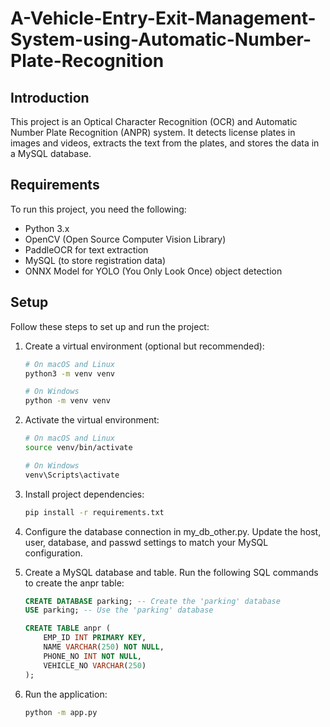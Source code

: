 # A-Vehicle-Entry-Exit-Management-System-using-Automatic-Number-Plate-Recognition

## Introduction

This project is an Optical Character Recognition (OCR) and Automatic Number Plate Recognition (ANPR) system. It detects license plates in images and videos, extracts the text from the plates, and stores the data in a MySQL database.

## Requirements

To run this project, you need the following:

- Python 3.x
- OpenCV (Open Source Computer Vision Library)
- PaddleOCR for text extraction
- MySQL (to store registration data)
- ONNX Model for YOLO (You Only Look Once) object detection

## Setup

Follow these steps to set up and run the project:

1. Create a virtual environment (optional but recommended):
   
   ```bash
   # On macOS and Linux
   python3 -m venv venv

   # On Windows
   python -m venv venv

2. Activate the virtual environment:
   
   ```bash
   # On macOS and Linux
   source venv/bin/activate
   
   # On Windows
   venv\Scripts\activate

3. Install project dependencies:
   
   ```bash
   pip install -r requirements.txt

4. Configure the database connection in my_db_other.py. Update the host, user, database, and passwd settings to match your MySQL configuration.

5. Create a MySQL database and table. Run the following SQL commands to create the anpr table:

   ```sql
   CREATE DATABASE parking; -- Create the 'parking' database
   USE parking; -- Use the 'parking' database
   
   CREATE TABLE anpr (
       EMP_ID INT PRIMARY KEY,
       NAME VARCHAR(250) NOT NULL,
       PHONE_NO INT NOT NULL,
       VEHICLE_NO VARCHAR(250)
   );

6. Run the application:

   ```bash
   python -m app.py


